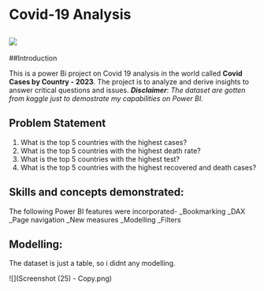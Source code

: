 # Covid-19 Analysis

![](3d-covid-coronavirus_17005-736.avif)
---
##Introduction

This is a power Bi project on Covid 19 analysis in the world called **Covid Cases by Country - 2023**. The project is to analyze and derive insights to answer critical questions and issues.
**_Disclaimer_**: _The dataset are gotten from kaggle just to demostrate my capabilities on Power BI._

## Problem Statement
1. What is the top 5 countries with the highest cases?
2. What is the top 5 countries with the highest death rate?
3. What is the top 5 countries with the highest test?
4. What is the top 5 countries with the highest recovered and death cases?

## Skills and concepts demonstrated:

The following Power BI features were incorporated-
_Bookmarking
_DAX
_Page navigation
_New measures
_Modelling
_Filters

## Modelling:
The dataset is just a table, so i didnt any modelling.

![](Screenshot (25) - Copy.png)
